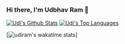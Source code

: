 ### Hi there, I'm Udbhav Ram 👋

<p>
    <a align="center" href="https://github-readme-stats.vercel.app/api?username=udiram&show_icons=true&count_private=true&theme=radical&hide_border=true"><img alt="Udi's                               Github Stats"
                    src="https://github-readme-stats.vercel.app/api?username=udiram&show_icons=true&count_private=true&theme=radical&hide_border=true" /></a>
  <a align="center" href="https://github-readme-stats.vercel.app/api/top-langs/?username=udiram&langs_count=10&layout=compact&theme=radical&hide_border=true&">
    <img alt="Udi's Top Languages" src="https://github-readme-stats.vercel.app/api/top-langs/?username=udiram&langs_count=10&layout=compact&theme=radical&hide_border=true" /></a>
    
[![udiram's wakatime stats](https://github-readme-stats.vercel.app/api/wakatime?username=udiram)]
</p>
